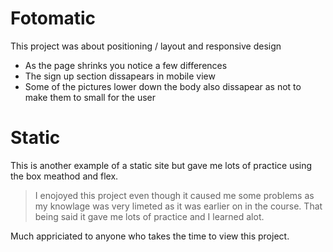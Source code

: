 # Fotomatic

This project was about positioning / layout and responsive design

- As the page shrinks you notice a few differences
- The sign up section dissapears in mobile view
- Some of the pictures lower down the body also dissapear as not to make them to small for the user

# Static

This is another example of a static site but gave me lots of practice using the box meathod and flex.

> I enojoyed this project 
> even though it caused me some problems
> as my knowlage was very limeted as it
> was earlier on in the course. That being 
> said it gave me lots of practice and I
> learned alot.

Much appriciated to anyone who takes the time to view this project.
